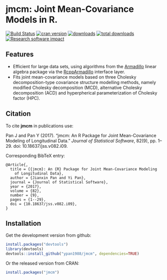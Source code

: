 jmcm: Joint Mean-Covariance Models in R.
====

[![Build Status](https://travis-ci.org/ypan1988/jmcm.svg?branch=master)](https://travis-ci.org/ypan1988/jmcm)
[![cran version](http://www.r-pkg.org/badges/version/jmcm)](https://cran.r-project.org/web/packages/jmcm)
[![downloads](http://cranlogs.r-pkg.org/badges/jmcm)](http://cranlogs.r-pkg.org/badges/jmcm)
[![total downloads](http://cranlogs.r-pkg.org/badges/grand-total/jmcm)](http://cranlogs.r-pkg.org/badges/grand-total/jmcm)
[![Research software impact](http://depsy.org/api/package/cran/jmcm/badge.svg)](http://depsy.org/package/r/jmcm)

## Features

* Efficient for large data sets, using algorithms from the
[Armadillo](http://arma.sourceforge.net/) linear algebra package via the
[RcppArmadillo](https://cran.r-project.org/web/packages/RcppArmadillo/index.html)
interface layer.
* Fits joint mean-covariance models based on three Cholesky decomposition-type
covariance structure modelling methods, namely modified Cholesky decomposition
(MCD), alternative Cholesky decomposition (ACD) and hyperpherical
parameterization of Cholesky factor (HPC).

## Citation
To cite **jmcm** in publications use:

Pan J and Pan Y (2017). “jmcm: An R Package for Joint Mean-Covariance Modeling of Longitudinal Data.” _Journal of Statistical Software_, 82(9), pp. 1–29. doi: 10.18637/jss.v082.i09.

Corresponding BibTeX entry:

    @Article{,
      title = {{jmcm}: An {R} Package for Joint Mean-Covariance Modeling
        of Longitudinal Data},
      author = {Jianxin Pan and Yi Pan},
      journal = {Journal of Statistical Software},
      year = {2017},
      volume = {82},
      number = {9},
      pages = {1--29},
      doi = {10.18637/jss.v082.i09},
    }

## Installation

Get the development version from github:
```R
install.packages("devtools")
library(devtools)
devtools::install_github("ypan1988/jmcm", dependencies=TRUE)
```

Or the released version from CRAN:
```R
install.packages("jmcm")
```
